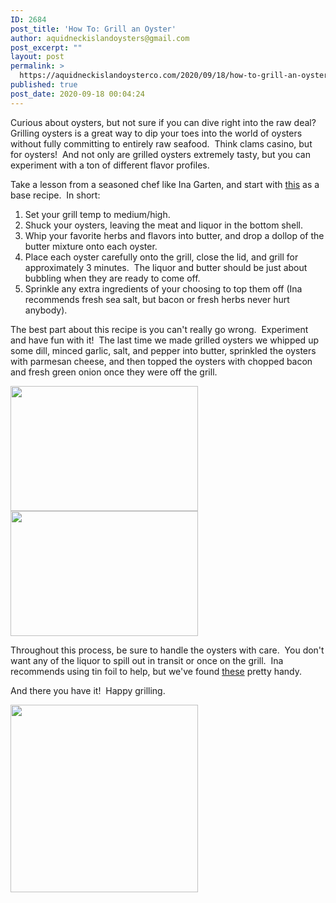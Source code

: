 ```yaml
---
ID: 2684
post_title: 'How To: Grill an Oyster'
author: aquidneckislandoysters@gmail.com
post_excerpt: ""
layout: post
permalink: >
  https://aquidneckislandoysterco.com/2020/09/18/how-to-grill-an-oyster/
published: true
post_date: 2020-09-18 00:04:24
---
```

Curious about oysters, but not sure if you can dive right into the raw deal?  Grilling oysters is a great way to dip your toes into the world of oysters without fully committing to entirely raw seafood.  Think clams casino, but for oysters!  And not only are grilled oysters extremely tasty, but you can experiment with a ton of different flavor profiles.

Take a lesson from a seasoned chef like Ina Garten, and start with <a href="https://www.foodnetwork.com/recipes/ina-garten/grilled-oysters-with-lemon-dill-butter-6614217">this</a> as a base recipe.  In short:
<ol>
 	<li>Set your grill temp to medium/high.</li>
 	<li>Shuck your oysters, leaving the meat and liquor in the bottom shell.</li>
 	<li>Whip your favorite herbs and flavors into butter, and drop a dollop of the butter mixture onto each oyster.</li>
 	<li>Place each oyster carefully onto the grill, close the lid, and grill for approximately 3 minutes.  The liquor and butter should be just about bubbling when they are ready to come off.</li>
 	<li>Sprinkle any extra ingredients of your choosing to top them off (Ina recommends fresh sea salt, but bacon or fresh herbs never hurt anybody).</li>
</ol>
The best part about this recipe is you can't really go wrong.  Experiment and have fun with it!  The last time we made grilled oysters we whipped up some dill, minced garlic, salt, and pepper into butter, sprinkled the oysters with parmesan cheese, and then topped the oysters with chopped bacon and fresh green onion once they were off the grill.

<img class="alignnone size-medium wp-image-2686" src="https://aquidneckislandoysterco.com/wp-content/uploads/2020/09/Grilled-oyster-uncooked-upclose-300x200.jpg" alt="" width="300" height="200" /><img class="alignnone size-medium wp-image-2688" src="https://aquidneckislandoysterco.com/wp-content/uploads/2020/09/Grilled-oysters-uncooked-300x200.jpg" alt="" width="300" height="200" />

Throughout this process, be sure to handle the oysters with care.  You don't want any of the liquor to spill out in transit or once on the grill.  Ina recommends using tin foil to help, but we've found <a href="https://www.amazon.com/Outset-76471-Stainless-Grillable-Metallic/dp/B07N4MJKFV/ref=sr_1_1_sspa?dchild=1&amp;keywords=metal+oyster+shells&amp;qid=1600387203&amp;sr=8-1-spons&amp;psc=1&amp;spLa=ZW5jcnlwdGVkUXVhbGlmaWVyPUFFTzZIRkxRUkVEUTQmZW5jcnlwdGVkSWQ9QTAzMzExNzkyVEZSUzBHSTYyN1QzJmVuY3J5cHRlZEFkSWQ9QTA0NTgxMjUyWDM4MldEOVRWVTZCJndpZGdldE5hbWU9c3BfYXRmJmFjdGlvbj1jbGlja1JlZGlyZWN0JmRvTm90TG9nQ2xpY2s9dHJ1ZQ==">these</a> pretty handy.

And there you have it!  Happy grilling.

<img class="alignnone size-medium wp-image-2687" src="https://aquidneckislandoysterco.com/wp-content/uploads/2020/09/Grilled-oysters-cooked-300x300.jpg" alt="" width="300" height="300" />